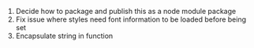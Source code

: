 1. Decide how to package and publish this as a node module package
2. Fix issue where styles need font information to be loaded before being set
3. Encapsulate string in function